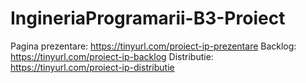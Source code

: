 # IngineriaProgramarii-B3-Proiect

Pagina prezentare: https://tinyurl.com/proiect-ip-prezentare
Backlog: https://tinyurl.com/proiect-ip-backlog
Distributie: https://tinyurl.com/proiect-ip-distributie